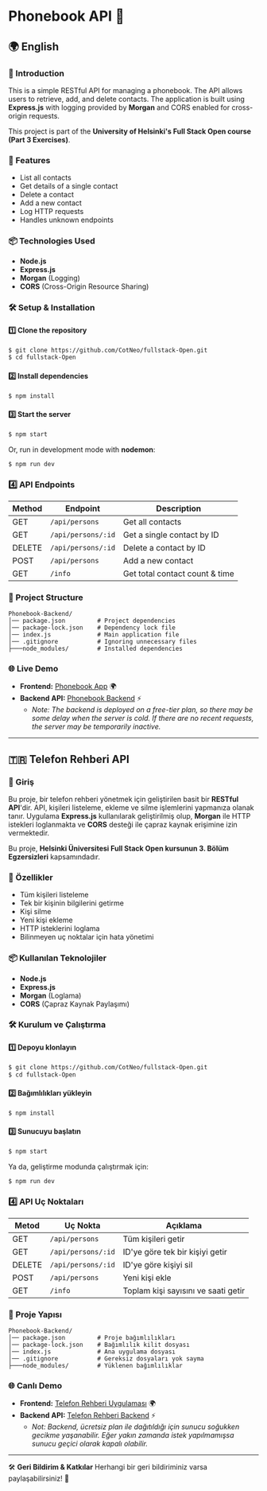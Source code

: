 # Phonebook API 🚀

## 🌍 English

### 📌 Introduction
This is a simple RESTful API for managing a phonebook. The API allows users to retrieve, add, and delete contacts. The application is built using **Express.js** with logging provided by **Morgan** and CORS enabled for cross-origin requests.

This project is part of the **University of Helsinki's Full Stack Open course (Part 3 Exercises)**.

### 🚀 Features
- List all contacts
- Get details of a single contact
- Delete a contact
- Add a new contact
- Log HTTP requests
- Handles unknown endpoints

### 📦 Technologies Used
- **Node.js**
- **Express.js**
- **Morgan** (Logging)
- **CORS** (Cross-Origin Resource Sharing)

### 🛠️ Setup & Installation

#### 1️⃣ Clone the repository
```sh
$ git clone https://github.com/CotNeo/fullstack-Open.git
$ cd fullstack-Open
```

#### 2️⃣ Install dependencies
```sh
$ npm install
```

#### 3️⃣ Start the server
```sh
$ npm start
```
Or, run in development mode with **nodemon**:
```sh
$ npm run dev
```

### 4️⃣ API Endpoints
| Method | Endpoint           | Description                        |
|--------|-------------------|------------------------------------|
| GET    | `/api/persons`    | Get all contacts                  |
| GET    | `/api/persons/:id` | Get a single contact by ID        |
| DELETE | `/api/persons/:id` | Delete a contact by ID            |
| POST   | `/api/persons`    | Add a new contact                 |
| GET    | `/info`           | Get total contact count & time    |

### 📂 Project Structure
```
Phonebook-Backend/
│── package.json         # Project dependencies
│── package-lock.json    # Dependency lock file
│── index.js             # Main application file
│── .gitignore           # Ignoring unnecessary files
├───node_modules/        # Installed dependencies
```

### 🌐 Live Demo
- **Frontend:** [Phonebook App](https://fso-frontend-phonebook.netlify.app/) 🌍
- **Backend API:** [Phonebook Backend](https://phonebook-backend-77kw.onrender.com/api/persons) ⚡
  - *Note: The backend is deployed on a free-tier plan, so there may be some delay when the server is cold. If there are no recent requests, the server may be temporarily inactive.*

---

## 🇹🇷 Telefon Rehberi API

### 📌 Giriş
Bu proje, bir telefon rehberi yönetmek için geliştirilen basit bir **RESTful API**'dir. API, kişileri listeleme, ekleme ve silme işlemlerini yapmanıza olanak tanır. Uygulama **Express.js** kullanılarak geliştirilmiş olup, **Morgan** ile HTTP istekleri loglanmakta ve **CORS** desteği ile çapraz kaynak erişimine izin vermektedir.

Bu proje, **Helsinki Üniversitesi Full Stack Open kursunun 3. Bölüm Egzersizleri** kapsamındadır.

### 🚀 Özellikler
- Tüm kişileri listeleme
- Tek bir kişinin bilgilerini getirme
- Kişi silme
- Yeni kişi ekleme
- HTTP isteklerini loglama
- Bilinmeyen uç noktalar için hata yönetimi

### 📦 Kullanılan Teknolojiler
- **Node.js**
- **Express.js**
- **Morgan** (Loglama)
- **CORS** (Çapraz Kaynak Paylaşımı)

### 🛠️ Kurulum ve Çalıştırma

#### 1️⃣ Depoyu klonlayın
```sh
$ git clone https://github.com/CotNeo/fullstack-Open.git
$ cd fullstack-Open
```

#### 2️⃣ Bağımlılıkları yükleyin
```sh
$ npm install
```

#### 3️⃣ Sunucuyu başlatın
```sh
$ npm start
```
Ya da, geliştirme modunda çalıştırmak için:
```sh
$ npm run dev
```

### 4️⃣ API Uç Noktaları
| Metod | Uç Nokta           | Açıklama                          |
|--------|-------------------|----------------------------------|
| GET    | `/api/persons`    | Tüm kişileri getir              |
| GET    | `/api/persons/:id` | ID'ye göre tek bir kişiyi getir |
| DELETE | `/api/persons/:id` | ID'ye göre kişiyi sil           |
| POST   | `/api/persons`    | Yeni kişi ekle                  |
| GET    | `/info`           | Toplam kişi sayısını ve saati getir |

### 📂 Proje Yapısı
```
Phonebook-Backend/
│── package.json         # Proje bağımlılıkları
│── package-lock.json    # Bağımlılık kilit dosyası
│── index.js             # Ana uygulama dosyası
│── .gitignore           # Gereksiz dosyaları yok sayma
├───node_modules/        # Yüklenen bağımlılıklar
```

### 🌐 Canlı Demo
- **Frontend:** [Telefon Rehberi Uygulaması](https://fso-frontend-phonebook.netlify.app/) 🌍
- **Backend API:** [Telefon Rehberi Backend](https://phonebook-backend-77kw.onrender.com/api/persons) ⚡
  - *Not: Backend, ücretsiz plan ile dağıtıldığı için sunucu soğukken gecikme yaşanabilir. Eğer yakın zamanda istek yapılmamışsa sunucu geçici olarak kapalı olabilir.*

---

🛠 **Geri Bildirim & Katkılar**
Herhangi bir geri bildiriminiz varsa paylaşabilirsiniz! 💬

